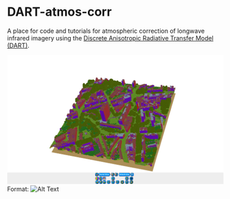 # DART-atmos-corr
A place for code and tutorials for atmospheric correction of longwave infrared imagery using the [Discrete Anisotropic Radiative Transfer Model (DART)](http://www.cesbio.ups-tlse.fr/us/dart.html).

![GitHub Logo](readme/DARTscene3D_London_Islington.PNG)
Format: ![Alt Text](url)

